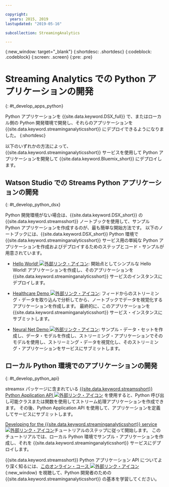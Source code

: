 ```yaml
---

copyright:
  years: 2015, 2019
lastupdated: "2019-05-16"

subcollection: StreamingAnalytics

---
```


<!-- Attribute definitions -->
{:new_window: target="_blank"}
{:shortdesc: .shortdesc}
{:codeblock: .codeblock}
{:screen: .screen}
{:pre: .pre}

# Streaming Analytics での Python アプリケーションの開発
{: #t_develop_apps_python}

Python アプリケーションを {{site.data.keyword.DSX_full}} で、またはローカル側の Python 開発環境で開発し、それらのアプリケーションを {{site.data.keyword.streaminganalyticsshort}} にデプロイできるようになりました。
{:shortdesc}

以下のいずれかの方法によって、{{site.data.keyword.streaminganalyticsshort}} サービスを使用して Python アプリケーションを開発して {{site.data.keyword.Bluemix_short}} にデプロイします。


## Watson Studio での Streams Python アプリケーションの開発
{: #t_develop_python_dsx}

Python 開発環境がない場合は、{{site.data.keyword.DSX_short}} の {{site.data.keyword.streamsshort}} ノートブックを使用して、サンプル Python アプリケーションを作成するのが、最も簡単な開始方法です。 以下のノートブックには、{{site.data.keyword.DSX_short}} Python 環境で {{site.data.keyword.streaminganalyticsshort}} サービス用の単純な Python アプリケーションを作成およびデプロイするためのステップとコード・サンプルが用意されています。

* [Hello World! ![外部リンク・アイコン](../../icons/launch-glyph.svg "外部リンク・アイコン")](https://apsportal.ibm.com/exchange/public/entry/view/9fc33ce7301f10e21a9f92039ca9c6e8): 開始点としてシンプルな Hello World! アプリケーションを作成し、そのアプリケーションを {{site.data.keyword.streaminganalyticsshort}} サービスのインスタンスにデプロイします。

* [Healthcare Demo ![外部リンク・アイコン](../../icons/launch-glyph.svg "外部リンク・アイコン")](https://apsportal.ibm.com/exchange/public/entry/view/9fc33ce7301f10e21a9f92039cad29a6): フィードからのストリーミング・データを取り込んで分析してから、ノートブックでデータを視覚化するアプリケーションを作成します。 最終的に、このアプリケーションを {{site.data.keyword.streaminganalyticsshort}} サービス・インスタンスにサブミットします。

* [Neural Net Demo ![外部リンク・アイコン](../../icons/launch-glyph.svg "外部リンク・アイコン")](https://apsportal.ibm.com/exchange/public/entry/view/9fc33ce7301f10e21a9f92039ca60bb7): サンプル・データ・セットを作成し、データ・モデルを作成し、ストリーミング・アプリケーションでそのモデルを使用し、ストリーミング・データを視覚化し、そのストリーミング・アプリケーションをサービスにサブミットします。

## ローカル Python 環境でのアプリケーションの開発
 {: #t_develop_python_api}

streamsx パッケージに含まれている [{{site.data.keyword.streamsshort}} Python Application API ![外部リンク・アイコン](../../icons/launch-glyph.svg "外部リンク・アイコン")](http://ibmstreams.github.io/streamsx.documentation/docs/python/python-appapi-devguide/#50-api-features) を使用すると、Python 呼び出し可能クラスまたは関数を使用してストリーム処理アプリケーションを作成できます。 その後、Python Application API を使用して、アプリケーションを定義してサービスにサブミットします。

[Developing for the {{site.data.keyword.streaminganalyticsshort}} service ![外部リンク・アイコン](../../icons/launch-glyph.svg "外部リンク・アイコン")](http://ibmstreams.github.io/streamsx.documentation/docs/python/1.6/python-appapi-devguide-2a/index.html)チュートリアルのステップに従って開始します。 このチュートリアルでは、ローカル Python 環境でサンプル・アプリケーションを作成し、それを {{site.data.keyword.streaminganalyticsshort}} サービスにデプロイします。

{{site.data.keyword.streamsshort}} Python アプリケーション API についてより深く知るには、[このオンライン・コース ![外部リンク・アイコン](../../icons/launch-glyph.svg "外部リンク・アイコン")](https://developer.ibm.com/courses/all/streaming-analytics-basics-python-developers/){:new_window} を視聴して、Python 開発者のための {{site.data.keyword.streaminganalyticsshort}} の基本を学習してください。
